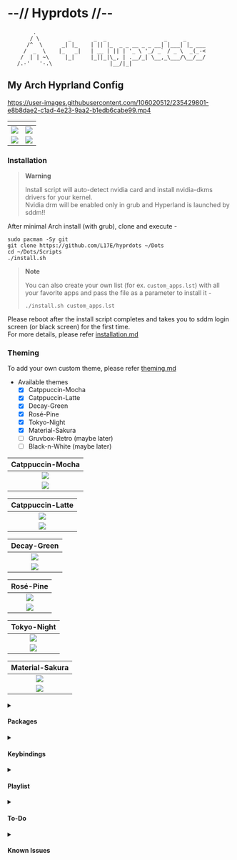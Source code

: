 # --// Hyprdots //--

```shell
        .                                                     
       / \         _       _  _                  _     _      
      /^  \      _| |_    | || |_  _ _ __ _ _ __| |___| |_ ___
     /  _  \    |_   _|   | __ | || | '_ \ '_/ _` / _ \  _(_-<
    /  | | ~\     |_|     |_||_|\_, | .__/_| \__,_\___/\__/__/
   /.-'   '-.\                  |__/|_|                       

```


## My Arch Hyprland Config

https://user-images.githubusercontent.com/106020512/235429801-e8b8dae2-c1ad-4e23-9aa2-b1edb6cabe99.mp4

| <!-- --> | <!-- --> |
| --- | --- |
| ![](https://raw.githubusercontent.com/prasanthrangan/hyprdots/main/Source/assets/showcase_1.png) | ![](https://raw.githubusercontent.com/prasanthrangan/hyprdots/main/Source/assets/showcase_2.png) |
| ![](https://raw.githubusercontent.com/prasanthrangan/hyprdots/main/Source/assets/showcase_3.png) | ![](https://raw.githubusercontent.com/prasanthrangan/hyprdots/main/Source/assets/showcase_4.png) |


### Installation

> **Warning**
>
> Install script will auto-detect nvidia card and install nvidia-dkms drivers for your kernel.   
> Nvidia drm will be enabled only in grub and Hyperland is launched by sddm!!

After minimal Arch install (with grub), clone and execute -
```shell
sudo pacman -Sy git
git clone https://github.com/L17E/hyprdots ~/Dots
cd ~/Dots/Scripts
./install.sh
```

> **Note**
>
> You can also create your own list (for ex. `custom_apps.lst`) with all your favorite apps and pass the file as a parameter to install it -
>```shell
>./install.sh custom_apps.lst
>```

Please reboot after the install script completes and takes you to sddm login screen (or black screen) for the first time.   
For more details, please refer [installation.md](https://github.com/prasanthrangan/hyprdots/blob/main/installation.md)


### Theming
To add your own custom theme, please refer [theming.md](https://github.com/prasanthrangan/hyprdots/blob/main/theming.md)
- Available themes
    - [x] Catppuccin-Mocha
    - [x] Catppuccin-Latte
    - [x] Decay-Green
    - [x] Rosé-Pine
    - [x] Tokyo-Night
    - [x] Material-Sakura
    - [ ] Gruvbox-Retro (maybe later)
    - [ ] Black-n-White (maybe later)

| Catppuccin-Mocha |
| :-: |
| ![](https://raw.githubusercontent.com/prasanthrangan/hyprdots/main/Source/assets/theme_mocha_1.png) |
| ![](https://raw.githubusercontent.com/prasanthrangan/hyprdots/main/Source/assets/theme_mocha_2.png) |

| Catppuccin-Latte |
| :-: |
| ![](https://raw.githubusercontent.com/prasanthrangan/hyprdots/main/Source/assets/theme_latte_1.png) |
| ![](https://raw.githubusercontent.com/prasanthrangan/hyprdots/main/Source/assets/theme_latte_2.png) |

| Decay-Green |
| :-: |
| ![](https://raw.githubusercontent.com/prasanthrangan/hyprdots/main/Source/assets/theme_decay_1.png) |
| ![](https://raw.githubusercontent.com/prasanthrangan/hyprdots/main/Source/assets/theme_decay_2.png) |

| Rosé-Pine |
| :-: |
| ![](https://raw.githubusercontent.com/prasanthrangan/hyprdots/main/Source/assets/theme_rosine_1.png) |
| ![](https://raw.githubusercontent.com/prasanthrangan/hyprdots/main/Source/assets/theme_rosine_2.png) |

| Tokyo-Night |
| :-: |
| ![](https://raw.githubusercontent.com/prasanthrangan/hyprdots/main/Source/assets/theme_tokyo_1.png) |
| ![](https://raw.githubusercontent.com/prasanthrangan/hyprdots/main/Source/assets/theme_tokyo_2.png) |

| Material-Sakura |
| :-: |
| ![](https://raw.githubusercontent.com/prasanthrangan/hyprdots/main/Source/assets/theme_maura_1.png) |
| ![](https://raw.githubusercontent.com/prasanthrangan/hyprdots/main/Source/assets/theme_maura_2.png) |


<details>
<summary><h4>Packages</h4></summary>

| nvidia | |
| --- | --- |
linux-headers | for main kernel (script will auto detect from /usr/lib/modules/)
linux-zen-headers | for zen kernel (script will auto detect from /usr/lib/modules/)
linux-lts-headers | for lts kernel (script will auto detect from /usr/lib/modules/)
nvidia-dkms | nvidia drivers (script will auto detect from lspci -k | grep -A 2 -E "(VGA|3D)")
nvidia-utils | nvidia drivers (script will auto detect from lspci -k | grep -A 2 -E "(VGA|3D)")

| tools | |
| --- | --- |
pipewire | audio and video server
pipewire-alsa | for audio
pipewire-audio | for audio
pipewire-jack | for audio
pipewire-pulse | for audio
gst-plugin-pipewire | for audio
wireplumber | audio and video server
networkmanager | network manager
network-manager-applet | nm tray
bluez | for bluetooth
bluez-utils | for bluetooth
blueman | bt tray
brightnessctl | brightness control for laptop

| login | |
| --- | --- |
sddm-git | display manager for login
qt5-wayland | for QT wayland XDP
qt6-wayland | for QT wayland XDP
qt5-quickcontrols | for sddm theme
qt5-quickcontrols2 | for sddm theme
qt5-graphicaleffects | for sddm theme

| hypr | |
| --- | --- |
hyprland-git | main window manager (script will change this to hyprland-nvidia-git if nvidia card is detected)
dunst | graphical notification daemon
rofi-lbonn-wayland-git | app launcher
waybar-hyprland-git | status bar
swww | wallpaper app
swaylock-effects-git | lockscreen
swayidle | idle management daemon
wlogout | logout screen
grim | screenshot tool
slurp | selects region for screenshot/screenshare
swappy | screenshot editor
cliphist | clipboard manager

| dependencies | |
| --- | --- |
polkit-kde-agent | authentication agent
xdg-desktop-portal-hyprland-git | XDG Desktop Portal
xdg-desktop-portal-gtk | XDG Desktop Portal file picker
imagemagick | for kitty/neofetch image processing
qt5-imageformats | for dolphin thumbnails
pavucontrol | audio settings gui
pamixer | for waybar audio

| theming | |
| --- | --- |
nwg-look | theming GTK apps
kvantum | theming QT apps
qt5ct | theming QT5 apps

| applications | |
| --- | --- |
firefox | browser
kitty | terminal
neofetch | fetch tool
dolphin | kde file manager
visual-studio-code-bin | gui code editor
vim | text editor
ark | kde file archiver

| shell | |
| --- | --- |
zsh | main shell
exa | colorful file lister
oh-my-zsh-git | for zsh plugins
zsh-theme-powerlevel10k-git | theme for zsh
zsh-syntax-highlighting-git | highlighting of commands
zsh-autosuggestions-git | see completion as you type
pokemon-colorscripts-git | display pokemon sprites

</details>


<details>
<summary><h4>Keybindings</h4></summary>

| Key 1 | Key 2 | Key 3 | Action |
| :-:   | :-:   | :-:   | ---    |
| `Super` | `Q` | | Quit active/focused window
| `Super` | `del` | | quit hyprland session
| `Super` | `T` | | toggle Window on focus to float
| `Super` | `F` | | toggle window on focus to fullscreen
| `Super` | `G` | | disable hypr effects for Gamemode
| `Super` | `Enter` | | launch kitty Terminal
| `Super` | `E` | | launch dolphin file Explorer
| `Super` | `W` | | launch desktop Applications (rofi)
| `Super` | `tab` | | switch open applications 
| `F9` | | | mute audio output (toggle)
| `F10` | | | decrease volume (hold)
| `F11` | | | increase volume (hold)
| `Super` | `S` | | screenshot snip
| `Super` | `RightClick` | | resize the window 
| `Super` | `LeftClick` | | change the window position
| `Super` | `MouseScroll` | | cycle through workspaces
| `Super` | `shift` | `arrow keys` | resize windows (hold)
| `Super` | `[0-9]` | | switch to workspace [0-9]
| `Super` | `shift` | `[0-9]` | move active window to workspace [0-9]
| `Super` | `Alt` | `right` | next wallpaper
| `Super` | `Alt` | `left` | previous wallpaper
| `Super` | `Alt` | `up` | next waybar mode
| `Super` | `Alt` | `down` | previous waybar mode

</details>


<details>
<summary><h4>Playlist</h4></summary>

| youtube |
| --- |
| [![IMAGE ALT TEXT](https://raw.githubusercontent.com/prasanthrangan/hyprdots/main/Source/assets/yt_playlist.png)](https://www.youtube.com/watch?v=_nyStxAI75s&list=PLt8rU_ebLsc5yEHUVsAQTqokIBMtx3RFY) |

</details>


<details>
<summary><h4>To-Do</h4></summary>

- [x] Wallpaper change script (ver2)
- [x] Theme selector script
- [x] Theme change script (ver2)
- [x] Update rofi configs
- [x] Clipboard manager in waybar
- [x] Add options to install script (ver2)
- [x] Dynamic waybar config generator script
- [x] Media control mpris module for waybar
- [x] Update Volume control script/notification (ver2)
- [ ] Fix rofi configs/scripts for dynamic scaling
- [ ] Rofi config change script + add new config
- [ ] Make wlogout configs dynamic and sync with theme
- [ ] Sync PC/keyboard hw rgb with current theme (themeswitch.sh + openrgb)
- [ ] Add battery and brightness indicator/notification for laptop users
- [ ] Replace waybar with Eww? (maybe later)

</details>


<details>
<summary><h4>Known Issues</h4></summary>

- [ ] Random lockscreen crash, refer https://github.com/swaywm/sway/issues/7046
- [ ] Waybar launching rofi breaks mouse input (added `sleep 0.1` as workaround), refer https://github.com/Alexays/Waybar/issues/1850
- [ ] Flatpak QT apps does not follow system theme

</details>


